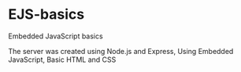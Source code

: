 # EJS-basics
Embedded JavaScript basics

The server was created using Node.js and Express,
Using Embedded JavaScript,
Basic HTML and CSS
